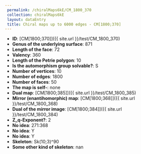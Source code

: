```yaml
--- 
 permalink: /chiralMaps6kE/CM_1800_370 
 collection: chiralMaps6kE
 layout: dataEntry
 title: Chiral maps up to 6000 edges - CM[1800;370]
---
```


- **ID**: [CM[1800;370]]({{ site.url }}/test/CM_1800_370)
- **Genus of the underlying surface**: 871
- **Length of the face**: 72
- **Valency**: 360
- **Length of the Petrie polygon**: 10
- **Is the automorphism group solvable?**: S
- **Number of vertices**: 10
- **Number of edges**: 1800
- **Number of faces**: 50
- **The map is self-**: none
- **Dual map**: [CM[1800;385]]({{ site.url }}/test/CM_1800_385)
- **Mirror (enantihomorphic) map**: [CM[1800;368]]({{ site.url }}/test/CM_1800_368)
- **Dual of the mirror image**: [CM[1800;384]]({{ site.url }}/test/CM_1800_384)
- **Z_q-Exponent?**: 2
- **No idea**:  271:368
- **No idea**: Y
- **No idea**: Y
- **Skeleton**: Sk(10;3)^90
- **Some other kind of skeleton**: nan
